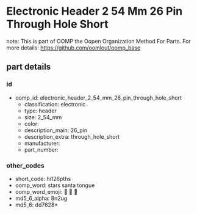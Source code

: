 # Electronic Header 2 54 Mm 26 Pin Through Hole Short  

note: This is part of OOMP the Oopen Organization Method For Parts. For more details: https://github.com/oomlout/oomp_base

##  part details





### id
* oomp_id: electronic_header_2_54_mm_26_pin_through_hole_short
  * classification: electronic
  * type: header
  * size: 2_54_mm
  * color: 
  * description_main: 26_pin
  * description_extra: through_hole_short
  * manufacturer: 
  * part_number: 

### other_codes
* short_code: hi126pths
* oomp_word: stars santa tongue
* oomp_word_emoji: :stars: :santa: :tongue:
* md5_6_alpha: 8n2ug
* md5_6: dd7628* 